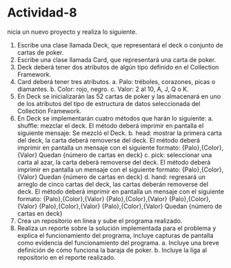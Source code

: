 # Actividad-8
nicia un nuevo proyecto y realiza lo siguiente.
1.	Escribe una clase llamada Deck, que representará el deck o conjunto de cartas de poker.
2.	Escribe una clase llamada Card, que representará una carta de poker.
3.	Deck deberá tener dos atributos de algún tipo definido en el Collection Framework.
4.	Card deberá tener tres atributos.
a.	Palo: tréboles, corazones, picas o diamantes.
b.	Color: rojo, negro.
c.	Valor: 2 al 10, A, J, Q o K.
5.	En Deck se inicializarán las 52 cartas de poker y las almacenará en uno de los atributos del tipo de estructura de datos seleccionada del Collection Framework.
6.	En Deck se implementarán cuatro métodos que harán lo siguiente:
a.	shuffle: mezclar el deck. El método deberá imprimir en pantalla el siguiente mensaje:
Se mezcló el Deck.
b.	head: mostrar la primera carta del deck, la carta deberá removerse del deck. El método deberá imprimir en pantalla un mensaje con el siguiente formato:
{Palo},{Color},{Valor}
Quedan {número de cartas en deck}
c.	pick: seleccionar una carta al azar, la carta deberá removerse del deck. El método deberá imprimir en pantalla un mensaje con el siguiente formato:
{Palo},{Color},{Valor}
Quedan {número de cartas en deck}
d.	hand: regresará un arreglo de cinco cartas del deck, las cartas deberán removerse del deck. El método deberá imprimir en pantalla un mensaje con el siguiente formato:
{Palo},{Color},{Valor}
{Palo},{Color},{Valor}
{Palo},{Color},{Valor}
{Palo},{Color},{Valor}
{Palo},{Color},{Valor}
Quedan {número de cartas en deck}
7.	Crea un repositorio en línea y sube el programa realizado.
8.	Realiza un reporte sobre la solución implementada para el problema y explica el funcionamiento del programa, incluye capturas de pantalla como evidencia del funcionamiento del programa.
a.	Incluye una breve definición de cómo funciona la baraja de poker.
b.	Incluye la liga al repositorio en el reporte realizado.
